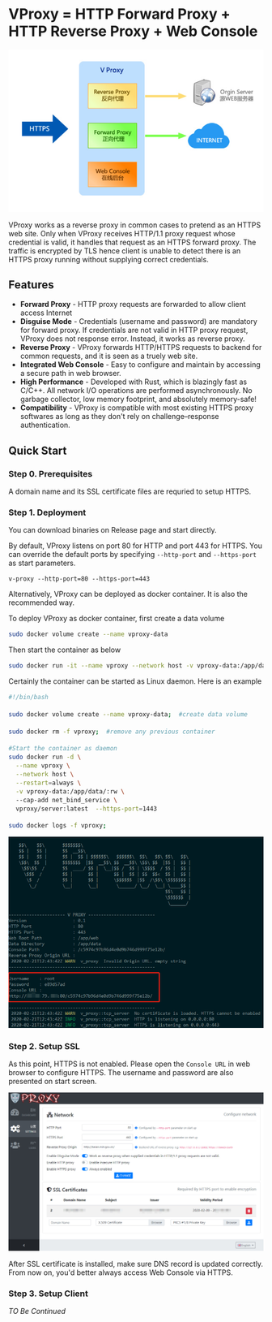 # VProxy = HTTP Forward Proxy + HTTP Reverse Proxy + Web Console

![Schema](./doc/schema.jpg)

VProxy works as a reverse proxy in common cases to pretend as an HTTPS web site.
Only when VProxy receives HTTP/1.1 proxy request whose credential is valid, it handles that request as an HTTPS forward proxy.
The traffic is encrypted by TLS hence client is unable to detect there is an HTTPS proxy running without supplying correct credentials.

## Features

* **Forward Proxy** - HTTP proxy requests are forwarded to allow client access Internet
* **Disguise Mode** - Credentials (username and password) are mandatory for forward proxy. If credentials are not valid in HTTP proxy request, VProxy does not response error. Instead, it works as reverse proxy.
* **Reverse Proxy** - VProxy forwards HTTP/HTTPS requests to backend for common requests, and it is seen as a truely web site.
* **Integrated Web Console** - Easy to configure and maintain by accessing a secure path in web browser.
* **High Performance** - Developed with Rust, which is blazingly fast as C/C++. All network I/O operations are performed asynchronously. No garbage collector, low memory footprint, and absolutely memory-safe!
* **Compatibility** - VProxy is compatible with most existing HTTPS proxy softwares as long as they don't rely on challenge–response authentication.


## Quick Start

### Step 0. Prerequisites

A domain name and its SSL certificate files are requried to setup HTTPS.

### Step 1. Deployment

You can download binaries on Release page and start directly.

By default, VProxy listens on port 80 for HTTP and port 443 for HTTPS. 
You can override the default ports by specifying `--http-port` and `--https-port` as start parameters.

```
v-proxy --http-port=80 --https-port=443
```


Alternatively, VProxy can be deployed as docker container. It is also the recommended way.

To deploy VProxy as docker container, first create a data volume
```bash
sudo docker volume create --name vproxy-data
```

Then start the container as below
```bash
sudo docker run -it --name vproxy --network host -v vproxy-data:/app/data/:rw vproxy/server:latest
```

Certainly the container can be started as Linux daemon. Here is an example
```bash
#!/bin/bash

sudo docker volume create --name vproxy-data;  #create data volume

sudo docker rm -f vproxy;  #remove any previous container

#Start the container as daemon
sudo docker run -d \
  --name vproxy \
  --network host \
  --restart=always \
  -v vproxy-data:/app/data/:rw \ 
  --cap-add net_bind_service \
  vproxy/server:latest  --https-port=1443

sudo docker logs -f vproxy;
```

![Start Screen](./doc/startscreen.jpg)

### Step 2. Setup SSL

As this point, HTTPS is not enabled. Please open the `Console URL` in web browser to configure HTTPS. The username and password are also presented on start screen.

![Configuration](./doc/configuration.jpg)

After SSL certificate is installed, make sure DNS record is updated correctly.
From now on, you'd better always access Web Console via HTTPS.


### Step 3. Setup Client

*TO Be Continued*

